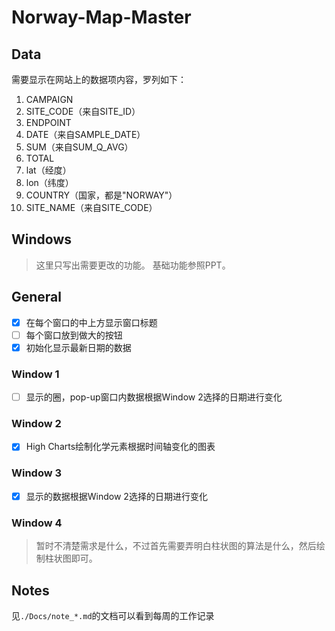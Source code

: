 # Norway-Map-Master

## Data
需要显示在网站上的数据项内容，罗列如下：
1. CAMPAIGN
2. SITE_CODE（来自SITE_ID）
3. ENDPOINT
4. DATE（来自SAMPLE_DATE）
5. SUM（来自SUM_Q_AVG）
6. TOTAL
7. lat（经度）
8. lon（纬度）
9. COUNTRY（国家，都是"NORWAY"）
10. SITE_NAME（来自SITE_CODE）

## Windows
> 这里只写出需要更改的功能。 基础功能参照PPT。

## General
- [x] 在每个窗口的中上方显示窗口标题
- [ ] 每个窗口放到做大的按钮
- [x] 初始化显示最新日期的数据

### Window 1
- [ ] 显示的圈，pop-up窗口内数据根据Window 2选择的日期进行变化

### Window 2
- [x] High Charts绘制化学元素根据时间轴变化的图表

### Window 3
- [x] 显示的数据根据Window 2选择的日期进行变化

### Window 4
> 暂时不清楚需求是什么，不过首先需要弄明白柱状图的算法是什么，然后绘制柱状图即可。

## Notes

见`./Docs/note_*.md`的文档可以看到每周的工作记录

